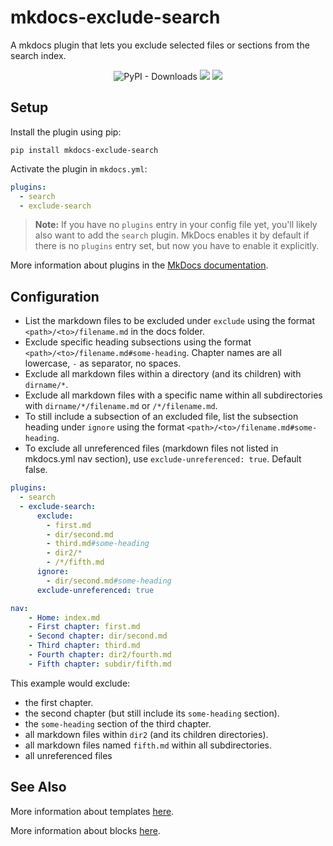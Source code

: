 # mkdocs-exclude-search

A mkdocs plugin that lets you exclude selected files or sections from the search index.

<p align="center">
    <img alt="PyPI - Downloads" src="https://img.shields.io/pypi/dm/mkdocs-exclude-search">
    <a href="https://pypi.org/project/mkdocs-exclude-search/" title="mkdocs-exclude-search on pypi"><img src="https://img.shields.io/pypi/v/mkdocs-exclude-search?color=brightgreen"></a>
    <img src="./coverage.svg">
</p>

## Setup

Install the plugin using pip:

`pip install mkdocs-exclude-search`

Activate the plugin in `mkdocs.yml`:
```yaml
plugins:
  - search
  - exclude-search
```

> **Note:** If you have no `plugins` entry in your config file yet, you'll likely also want to add the `search` plugin. MkDocs enables it by default if there is no `plugins` entry set, but now you have to enable it explicitly.

More information about plugins in the [MkDocs documentation][mkdocs-plugins].

## Configuration

- List the markdown files to be excluded under `exclude` using the format `<path>/<to>/filename.md` in the docs folder.
- Exclude specific heading subsections using the format `<path>/<to>/filename.md#some-heading`. Chapter names are all lowercase, `-` as separator, no spaces.
- Exclude all markdown files within a directory (and its children) with `dirname/*`.
- Exclude all markdown files with a specific name within all subdirectories with `dirname/*/filename.md` or `/*/filename.md`.    
- To still include a subsection of an excluded file, list the subsection heading under `ignore` using the format `<path>/<to>/filename.md#some-heading`. 
- To exclude all unreferenced files (markdown files not listed in mkdocs.yml nav section), use `exclude-unreferenced: true`. Default false.

```yaml
plugins:
  - search
  - exclude-search:
      exclude:
        - first.md
        - dir/second.md
        - third.md#some-heading
        - dir2/*
        - /*/fifth.md
      ignore:
        - dir/second.md#some-heading
      exclude-unreferenced: true

```
```yaml
nav:
    - Home: index.md
    - First chapter: first.md
    - Second chapter: dir/second.md
    - Third chapter: third.md
    - Fourth chapter: dir2/fourth.md
    - Fifth chapter: subdir/fifth.md
```

This example would exclude:
- the first chapter.
- the second chapter (but still include its `some-heading` section).
- the `some-heading` section of the third chapter.
- all markdown files within `dir2` (and its children directories).
- all markdown files named `fifth.md` within all subdirectories.
- all unreferenced files

## See Also

More information about templates [here][mkdocs-template].

More information about blocks [here][mkdocs-block].

[mkdocs-plugins]: http://www.mkdocs.org/user-guide/plugins/
[mkdocs-template]: https://www.mkdocs.org/user-guide/custom-themes/#template-variables
[mkdocs-block]: https://www.mkdocs.org/user-guide/styling-your-docs/#overriding-template-blocks

